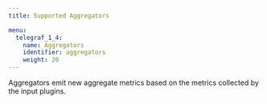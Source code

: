 ```yaml
---
title: Supported Aggregators

menu:
  telegraf_1_4:
    name: Aggregators
    identifier: aggregators
    weight: 20
---
```


Aggregators emit new aggregate metrics based on the metrics collected by the
input plugins.
